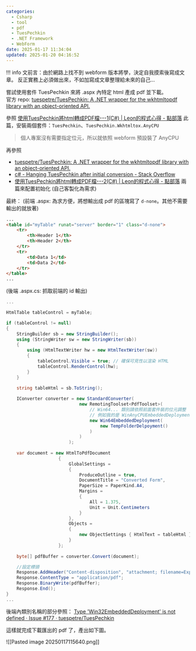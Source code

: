 ```yaml
---
categories:
  - Csharp
  - tool
  - pdf
  - TuesPechkin
  - .NET Framework
  - WebForm
date: 2025-01-17 11:34:04
updated: 2025-01-20 04:16:52
---
```

!!! info
	文前言：由於網路上找不到 webform 版本將學，決定自我摸索後寫成文章。
	反正實務上必須做出來，不如加寫成文章整理給未來的自己...

嘗試使用套件 TuesPechkin 來將 .aspx 內特定 html 產成 pdf 並下載。  
官方 repo: [tuespetre/TuesPechkin: A .NET wrapper for the wkhtmltopdf library with an object-oriented API.](https://github.com/tuespetre/TuesPechkin)

參照 [使用TuesPechkin將html轉成PDF檔---1(C#) | Leon的程式心得 - 點部落](https://dotblogs.com.tw/Leon-Yang/2021/01/21/174529) 此篇，安裝兩個套件：`TuesPechkin`、`TuesPechkin.Wkhtmltox.AnyCPU`
> 個人專案沒有需要指定位元，所以就依照 webform 預設裝了 AnyCPU

再參照  
- [tuespetre/TuesPechkin: A .NET wrapper for the wkhtmltopdf library with an object-oriented API.](https://github.com/tuespetre/TuesPechkin?tab=readme-ov-file#5-putting-it-all-together)
- [c# - Hanging TuesPechkin after initial conversion - Stack Overflow](https://stackoverflow.com/questions/28037517/hanging-tuespechkin-after-initial-conversion)  
- [使用TuesPechkin將html轉成PDF檔---2(C#) | Leon的程式心得 - 點部落](https://dotblogs.com.tw/Leon-Yang/2021/01/22/135047)
兩篇來配置初始化 (自己客製化為需求)

最終：
(前端 .aspx: 為求方便，將想輸出成 pdf 的區塊寫了 `d-none`。其他不需要輸出的就放著)
```aspx
...
<table id="myTable" runat="server" border="1" class="d-none">
    <tr>
        <th>Header 1</th>
        <th>Header 2</th>
    </tr>
    <tr>
        <td>Data 1</td>
        <td>Data 2</td>
    </tr>
</table>
...
```

(後端 .aspx.cs: 抓取前端的 id 輸出)
```csharp
...

HtmlTable tableControl = myTable;

if (tableControl != null)
{
    StringBuilder sb = new StringBuilder();
    using (StringWriter sw = new StringWriter(sb))
    {
        using (HtmlTextWriter hw = new HtmlTextWriter(sw))
        {
            tableControl.Visible = true; // 確保可見性以渲染 HTML
            tableControl.RenderControl(hw);
        }
    }

    string tableHtml = sb.ToString();
    
	IConverter converter = new StandardConverter(
			                new RemotingToolset<PdfToolset>(
				                // Win64... 類別請依照前面套件裝的位元調整
				                // 例如我的是 WinAnyCPUEmbeddedDeployment
			                    new Win64EmbeddedDeployment(
				                    new TempFolderDelpoyment()
								)
							)
						);
	
	var document = new HtmlToPdfDocument
					{
						GlobalSettings =
						{
							ProduceOutline = true,
							DocumentTitle = "Converted Form",
							PaperSize = PaperKind.A4,
							Margins =
							{
								All = 1.375,
								Unit = Unit.Centimeters
							}
						},
						Objects =
						{
							new ObjectSettings { HtmlText = tableHtml }
						}
					};
	
	byte[] pdfBuffer = converter.Convert(document);

	//設定標頭
	Response.AddHeader("Content-disposition", "attachment; filename=ExportedTable.pdf");
	Response.ContentType = "application/pdf";
	Response.BinaryWrite(pdfBuffer);
	Response.End();
}
...
```

後端內類別名稱的部分參照：
[Type 'Win32EmbeddedDeployment' is not defined · Issue #177 · tuespetre/TuesPechkin](https://github.com/tuespetre/TuesPechkin/issues/177)

這樣就完成下載匯出的 pdf 了，產出如下圖。

![[Pasted image 20250117115640.png]]

